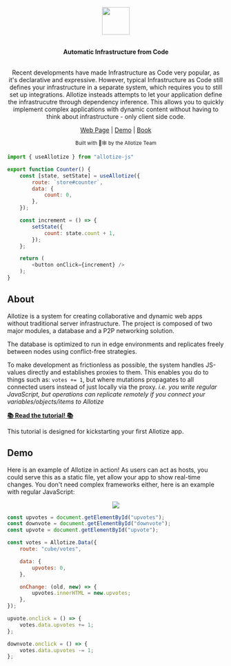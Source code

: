 <div align="center">
  <img align="center" height="64px" src="https://allotize.com/img/logo.svg">
  <br></br>
  
  <strong>Automatic Infrastructure from Code</strong>
  <br></br>

  <p>
  Recent developments have made Infrastructure as Code very popular, as it's declarative and expressive.
  However, typical Infrastructure as Code still defines your infrastructure in a separate system, which requires you to still set up integrations.
  Allotize insteads attempts to let your application define the infrastrucutre through dependency inference. This allows you to quickly implement complex applications with dynamic content without having to think about infrastructure - only client side code.
  </p>
  
  [Web Page][allotize-page] | [Demo][allotize-demo] | [Book][allotize-tutorial]

<sub>Built with 🦀🕸 by the Allotize Team</sub>

</div>

```JavaScript
import { useAllotize } from "allotize-js"

export function Counter() {
    const [state, setState] = useAllotize({
        route: `store#counter`,
        data: {
            count: 0,
        },
    });

    const increment = () => {
        setState({
            count: state.count + 1,
        });
    };

    return (
        <button onClick={increment} />
    );
}
```

## About

Allotize is a system for creating collaborative and dynamic web apps without traditional server infrastructure.
The project is composed of two major modules, a database and a P2P networking solution.

The database is optimized to run in edge environments
and replicates freely between nodes using conflict-free strategies.

To make development as frictionless as possible, the system handles
JS-values directly and establishes proxies to them.
This enables you do to things such as: `votes += 1`, but where
mutations propagates to all connected users instead of just locally via the proxy.
_i.e. you write regular JavaScript, but operations can replicate
remotely if you connect your variables/objects/items to Allotize_

[**📚 Read the tutorial! 📚**][allotize-tutorial]

This tutorial is designed for kickstarting your first Allotize app.

[allotize-page]: https://allotize.com
[allotize-demo]: https://app.allotize.com
[allotize-tutorial]: https://docs.allotize.com

## Demo

Here is an example of Allotize in action! As users can act as hosts, you could serve this
as a static file, yet allow your app to show real-time changes.
You don't need complex frameworks either, here is an example with regular JavaScript:

<div align="center">
<img align="center" src="https://allotize.com/img/cubea.gif" >
</div>

```JavaScript
const upvotes = document.getElementById("upvotes");
const downvote = document.getElementById("downvote");
const upvote = document.getElementById("upvote");

const votes = Allotize.Data({
    route: "cube/votes",

    data: {
        upvotes: 0,
    },

    onChange: (old, new) => {
        upvotes.innerHTML = new.upvotes;
    },
});

upvote.onclick = () => {
    votes.data.upvotes += 1;
};

downvote.onclick = () => {
    votes.data.upvotes -= 1;
};
```
